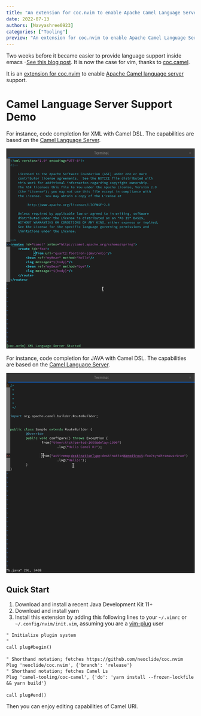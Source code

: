 ```yaml
---
title: "An extension for coc.nvim to enable Apache Camel Language Server"
date: 2022-07-13
authors: [Navyashree0923]
categories: ["Tooling"]
preview: "An extension for coc.nvim to enable Apache Camel Language Server"
---
```


Two weeks before it became easier to provide language support inside emacs -[See this blog post](/blog/2022/06/emacs/). It is now the case for vim, thanks to [coc.camel](https://github.com/camel-tooling/coc-camel).

It is an [extension for coc.nvim](https://github.com/neoclide/coc.nvim/wiki/Using-coc-extensions) to enable [Apache Camel language server](https://github.com/camel-tooling/camel-language-server) support.

# Camel Language Server Support Demo

For instance, code completion for XML with Camel DSL. The capabilities are based on the [Camel Language Server](https://github.com/camel-tooling/camel-language-server/).

![Demo](images/xmlnvim.gif)


For instance, code completion for JAVA with Camel DSL. The capabilities are based on the [Camel Language Server](https://github.com/camel-tooling/camel-language-server/).

![Demo](images/javanvim.gif)

## Quick Start

1. Download and install a recent Java Development Kit 11+
2. Download and install yarn
3. Install this extension by adding this following lines to your `~/.vimrc` or `~/.config/nvim/init.vim`, assuming you are a [vim-plug](https://github.com/junegunn/vim-plug) user

```
" Initialize plugin system
"
call plug#begin()

" Shorthand notation; fetches https://github.com/neoclide/coc.nvim
Plug 'neoclide/coc.nvim', {'branch': 'release'}
" Shorthand notation; fetches Camel Ls
Plug 'camel-tooling/coc-camel', {'do': 'yarn install --frozen-lockfile && yarn build'}

call plug#end()
```

Then you can enjoy editing capabilities of Camel URI.
